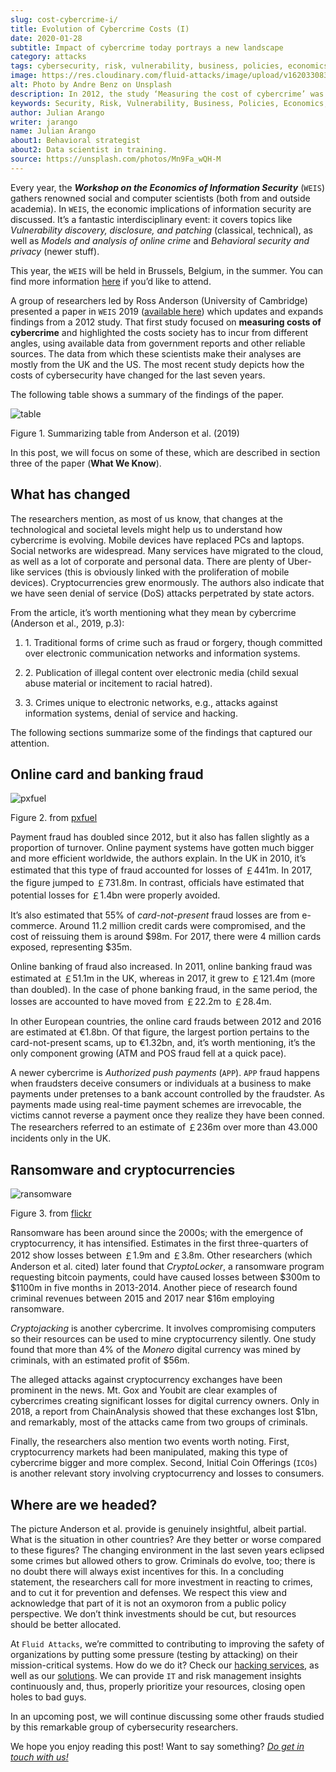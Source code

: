 ```yaml
---
slug: cost-cybercrime-i/
title: Evolution of Cybercrime Costs (I)
date: 2020-01-28
subtitle: Impact of cybercrime today portrays a new landscape
category: attacks
tags: cybersecurity, risk, vulnerability, business, policies, economics
image: https://res.cloudinary.com/fluid-attacks/image/upload/v1620330836/blog/cost-cybercrime-i/cover_z8o7li.webp
alt: Photo by Andre Benz on Unsplash
description: In 2012, the study ‘Measuring the cost of cybercrime’ was presented at the WEIS. Here we highlight the findings of that updated paper discussed last year.
keywords: Security, Risk, Vulnerability, Business, Policies, Economics, Ethical Hacking, Pentesting, WEIS
author: Julian Arango
writer: jarango
name: Julian Arango
about1: Behavioral strategist
about2: Data scientist in training.
source: https://unsplash.com/photos/Mn9Fa_wQH-M
---
```


Every year, the ***Workshop on the Economics of Information Security***
(`WEIS`) gathers renowned social and computer scientists (both from and
outside academia). In `WEIS`, the economic implications of information
security are discussed. It’s a fantastic interdisciplinary event: it
covers topics like *Vulnerability discovery, disclosure, and patching*
(classical, technical), as well as *Models and analysis of online crime*
and *Behavioral security and privacy* (newer stuff).

This year, the `WEIS` will be held in Brussels, Belgium, in the summer.
You can find more information [here](https://weis2020.econinfosec.org/)
if you’d like to attend.

A group of researchers led by Ross Anderson (University of Cambridge)
presented a paper in `WEIS` 2019 ([available
here](https://weis2019.econinfosec.org/wp-content/uploads/sites/6/2019/05/WEIS_2019_paper_25.pdf))
which updates and expands findings from a 2012 study. That first study
focused on **measuring costs of cybercrime** and highlighted the costs
society has to incur from different angles, using available data from
government reports and other reliable sources. The data from which these
scientists make their analyses are mostly from the UK and the US. The
most recent study depicts how the costs of cybersecurity have changed
for the last seven years.

The following table shows a summary of the findings of the paper.

<div class="imgblock">

![table](https://res.cloudinary.com/fluid-attacks/image/upload/c_scale,w_800/v1620330836/blog/cost-cybercrime-i/table_wic6i7.webp)

<div class="title">

Figure 1. Summarizing table from Anderson et al. (2019)

</div>

</div>

In this post, we will focus on some of these, which are described in
section three of the paper (**What We Know**).

## What has changed

The researchers mention, as most of us know, that changes at the
technological and societal levels might help us to understand how
cybercrime is evolving. Mobile devices have replaced PCs and laptops.
Social networks are widespread. Many services have migrated to the
cloud, as well as a lot of corporate and personal data. There are plenty
of Uber-like services (this is obviously linked with the proliferation
of mobile devices). Cryptocurrencies grew enormously. The authors also
indicate that we have seen denial of service (DoS) attacks perpetrated
by state actors.

From the article, it’s worth mentioning what they mean by cybercrime
(Anderson et al., 2019, p.3):

<div class="blog-questions">

1. 1\. Traditional forms of crime such as fraud or forgery, though
    committed over electronic communication networks and information
    systems.

2. 2\. Publication of illegal content over electronic media (child
    sexual abuse material or incitement to racial hatred).

3. 3\. Crimes unique to electronic networks, e.g., attacks against
    information systems, denial of service and hacking.

The following sections summarize some of the findings that captured our
attention.

</div>

## Online card and banking fraud

<div class="imgblock">

![pxfuel](https://res.cloudinary.com/fluid-attacks/image/upload/c_scale,w_600/v1620330836/blog/cost-cybercrime-i/pxfuel_omkogb.webp)

<div class="title">

Figure 2. from [pxfuel](https://www.pxfuel.com/en/free-photo-jrarz)

</div>

</div>

Payment fraud has doubled since 2012, but it also has fallen slightly as
a proportion of turnover. Online payment systems have gotten much bigger
and more efficient worldwide, the authors explain. In the UK in 2010,
it’s estimated that this type of fraud accounted for losses of ￡441m.
In 2017, the figure jumped to ￡731.8m. In contrast, officials have
estimated that potential losses for ￡1.4bn were properly avoided.

It’s also estimated that 55% of *card-not-present* fraud losses are from
e-commerce. Around 11.2 million credit cards were compromised, and the
cost of reissuing them is around $98m. For 2017, there were 4 million
cards exposed, representing $35m.

Online banking of fraud also increased. In 2011, online banking fraud
was estimated at ￡51.1m in the UK, whereas in 2017, it grew to ￡121.4m
(more than doubled). In the case of phone banking fraud, in the same
period, the losses are accounted to have moved from ￡22.2m to ￡28.4m.

In other European countries, the online card frauds between 2012 and
2016 are estimated at €1.8bn. Of that figure, the largest portion
pertains to the card-not-present scams, up to €1.32bn, and, it’s worth
mentioning, it’s the only component growing (ATM and POS fraud fell at a
quick pace).

A newer cybercrime is *Authorized push payments* (`APP`). `APP` fraud
happens when fraudsters deceive consumers or individuals at a business
to make payments under pretenses to a bank account controlled by the
fraudster. As payments made using real-time payment schemes are
irrevocable, the victims cannot reverse a payment once they realize they
have been conned. The researchers referred to an estimate of ￡236m over
more than 43.000 incidents only in the UK.

## Ransomware and cryptocurrencies

<div class="imgblock">

![ransomware](https://res.cloudinary.com/fluid-attacks/image/upload/c_scale,w_850/v1620330836/blog/cost-cybercrime-i/ransomware_lxdzfa.webp)

<div class="title">

Figure 3. from [flickr](https://www.flickr.com/photos/136770128@N07/41918817144/in/photostream/)

</div>

</div>

Ransomware has been around since the 2000s; with the emergence of
cryptocurrency, it has intensified. Estimates in the first
three-quarters of 2012 show losses between ￡1.9m and ￡3.8m. Other
researchers (which Anderson et al. cited) later found that
*CryptoLocker*, a ransomware program requesting bitcoin payments, could
have caused losses between $300m to $1100m in five months in 2013-2014.
Another piece of research found criminal revenues between 2015 and 2017
near $16m employing ransomware.

*Cryptojacking* is another cybercrime. It involves compromising
computers so their resources can be used to mine cryptocurrency
silently. One study found that more than 4% of the *Monero* digital
currency was mined by criminals, with an estimated profit of $56m.

The alleged attacks against cryptocurrency exchanges have been prominent
in the news. Mt. Gox and Youbit are clear examples of cybercrimes
creating significant losses for digital currency owners. Only in 2018, a
report from ChainAnalysis showed that these exchanges lost $1bn, and
remarkably, most of the attacks came from two groups of criminals.

Finally, the researchers also mention two events worth noting. First,
cryptocurrency markets had been manipulated, making this type of
cybercrime bigger and more complex. Second, Initial Coin Offerings
(`ICOs`) is another relevant story involving cryptocurrency and losses
to consumers.

## Where are we headed?

The picture Anderson et al. provide is genuinely insightful, albeit
partial. What is the situation in other countries? Are they better or
worse compared to these figures? The changing environment in the last
seven years eclipsed some crimes but allowed others to grow. Criminals
do evolve, too; there is no doubt there will always exist incentives for
this. In a concluding statement, the researchers call for more
investment in reacting to crimes, and to cut it for prevention and
defenses. We respect this view and acknowledge that part of it is not an
oxymoron from a public policy perspective. We don’t think investments
should be cut, but resources should be better allocated.

At `Fluid Attacks`, we’re committed to contributing to improving the
safety of organizations by putting some pressure (testing by attacking)
on their mission-critical systems. How do we do it? Check our [hacking
services](../../services/continuous-hacking/), as well as our
[solutions](../../solutions/). We can provide `IT` and risk management
insights continuously and, thus, properly prioritize your resources,
closing open holes to bad guys.

In an upcoming post, we will continue discussing some other frauds
studied by this remarkable group of cybersecurity researchers.

We hope you enjoy reading this post\! Want to say something? *[Do get in
touch with us\!](../../contact-us/)*
